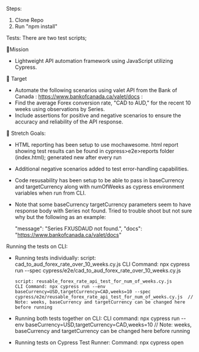 Steps:

1.  Clone Repo
2.  Run "npm install"

Tests:
There are two test scripts;

🚀Mission

- Lightweight API automation framework using JavaScript utilizing Cypress.

🎯 Target

- Automate the following scenarios using valet API from the Bank of Canada :
  https://www.bankofcanada.ca/valet/docs :
- Find the average Forex conversion rate, "CAD to AUD," for the recent 10 weeks using
  observations by Series.
- Include assertions for positive and negative scenarios to ensure the accuracy and reliability of
  the API response.

💪 Stretch Goals:

- HTML reporting has been setup to use mochawesome.
  html report showing test results can be found in cypress>e2e>reports folder (index.html); generated new after every run
- Additional negative scenarios added to test error-handling capabilities.
- Code resusability has been setup to be able to pass in baseCurrency and targetCurrency along with numOfWeeks as cypress environment variables when run from CLI.
- Note that some baseCurrency targetCurrency parameters seem to have response body with Series not found. Tried to trouble shoot but not sure why but the following as an example:

  "message": "Series FXUSDAUD not found.",
  "docs": "https://www.bankofcanada.ca/valet/docs"

Running the tests on CLI:

- Running tests individually:
  script: cad_to_aud_forex_rate_over_10_weeks.cy.js
  CLI Command: npx cypress run --spec cypress/e2e/cad_to_aud_forex_rate_over_10_weeks.cy.js

      script: reusable_forex_rate_api_test_for_num_of_weeks.cy.js
      CLI Command: npx cypress run --env baseCurrency=USD,targetCurrency=CAD,weeks=10 --spec cypress/e2e/reusable_forex_rate_api_test_for_num_of_weeks.cy.js  // Note: weeks, baseCurrency and targetCurrency can be changed here before running

- Running both tests together on CLI:
  CLI command: npx cypress run --env baseCurrency=USD,targetCurrency=CAD,weeks=10 // Note: weeks, baseCurrency and targetCurrency can be changed here before running

- Running tests on Cypress Test Runner:
  Command: npx cypress open
